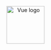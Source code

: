 <p align="center"><a href="itnewdata.com" target="_blank" rel="noopener noreferrer"><img width="100" src="https://itnewdata.com:12002/api/file/response/05d9bcbc9995645694537c526c344680" alt="Vue logo"></a></p>
